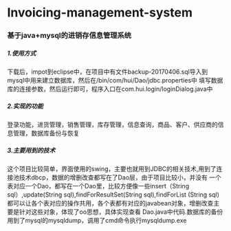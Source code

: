 # Invoicing-management-system

### 基于java+mysql的进销存信息管理系统

##### 1.使用方式
  下载后，impot到eclipse中，在项目中有文件backup-20170406.sql导入到mysql中用来建立数据库，然后在/bin/com/hui/Dao/jdbc.properties中
  填写数据库的连接参数，然后运行即可，程序入口在com.hui.login/loginDialog.java中
##### 2.实现的功能
  登录功能，进货管理，销售管理，库存管理，信息查询，商品、客户、供应商的信息管理，数据库备份与恢复
##### 3.主要用到的技术
  这个项目比较简单，界面使用的swing，主要也就用到JDBC的相关技术,用到了连接池技术dbcp，数据的增删改查都写在了Dao层，由于项目比较小，并没有
  一个表对应一个Dao，都写在一个Dao里，比较方便像一些insert（String sql）,update(String sql),findForResultSet(String sql),findForList
  (String sql)都可以让各个表对应的操作共用，各个表都有对应的javabean对象，增删改查主要是针对这些对象，体现了oo思想，具体实现查看
Dao.java中代码.数据库的备份用到了mysql的mysqldump，调用了cmd命令执行mysqldump.exe
